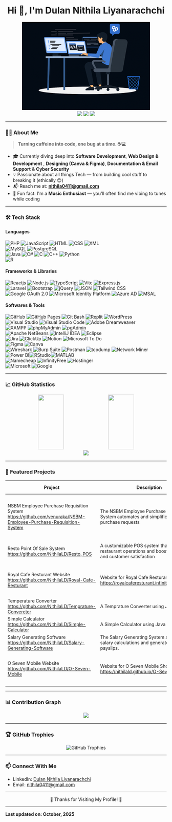 <h1 align="center">Hi 👋, I'm Dulan Nithila Liyanarachchi</h1>

<p align="center">
  <img src="image.png" width="400"/><br>
  <a href="https://www.linkedin.com/in/dulan-nithila-liyanarachchi-563a7121a/" target="_blank"><img src="https://img.shields.io/badge/LinkedIn-0A66C2?style=for-the-badge&logo=linkedin&logoColor=white"/></a>
  <a href="https://www.canva.com/design/DAGXK5wfXZo/EjtNT3_aKm12U2kU4xU0Dw/view?utm_content=DAGXK5wfXZo&utm_campaign=designshare&utm_medium=link2&utm_source=uniquelinks&utlId=hbed17927a7)" target="_blank"><img src="https://img.shields.io/badge/CV-6f42c1?style=for-the-badge&logo=readthedocs&logoColor=white"/></a>
  <a href="https://nithilald.github.io/Dulan-Nithila-Liyanarachchi/" target="_blank">
    <img src="https://img.shields.io/badge/Portfolio-20C997?style=for-the-badge&logo=vercel&logoColor=white"/>
  </a>
</p>

---

### 👨‍💻 About Me

> **Turning caffeine into code, one bug at a time. ☕💻**

- 🎓 Currently diving deep into **Software Development**, **Web Design & Development** , **Designing (Canva & Figma)**, **Documentation & Email Support** & **Cyber Security**
- 💡 Passionate about all things Tech — from building cool stuff to breaking it (ethically 😉)
- 📬 Reach me at: **nithila0411@gmail.com**
- 🎵 Fun fact: I'm a **Music Enthusiast** — you'll often find me vibing to tunes while coding

---

### 🛠️ Tech Stack

<p align="center">

#### Languages  
![PHP](https://img.shields.io/badge/-PHP-8993BE?style=flat-square&logo=php&logoColor=white) ![JavaScript](https://img.shields.io/badge/-JavaScript-F7DF1E?style=flat-square&logo=javascript&logoColor=black) ![HTML](https://img.shields.io/badge/-HTML-E34F26?style=flat-square&logo=html5&logoColor=white) ![CSS](https://img.shields.io/badge/-CSS-1572B6?style=flat-square&logo=css3&logoColor=white) ![XML](https://img.shields.io/badge/-XML-orange?style=flat-square&logo=xml&logoColor=white) <br>![MySQL](https://img.shields.io/badge/-MySQL-4479A1?style=flat-square&logo=mysql&logoColor=white) ![PostgreSQL](https://img.shields.io/badge/-PostgreSQL-336791?style=flat-square&logo=postgresql&logoColor=white) <br>![Java](https://img.shields.io/badge/-Java-007396?style=flat-square&logo=java&logoColor=white) ![C#](https://img.shields.io/badge/-C%23-239120?style=flat-square&logo=csharp&logoColor=white) ![C](https://img.shields.io/badge/-C-A8B9CC?style=flat-square&logo=c&logoColor=white) ![C++](https://img.shields.io/badge/-C++-00599C?style=flat-square&logo=cplusplus&logoColor=white) ![Python](https://img.shields.io/badge/-Python-3776AB?style=flat-square&logo=python&logoColor=white)<br>![R](https://img.shields.io/badge/-R_Language-276DC3?style=flat-square&logo=r&logoColor=white)

#### Frameworks & Libraries  
![Reactjs](https://img.shields.io/badge/-React-61DAFB?style=flat-square&logo=react&logoColor=black) ![Node.js](https://img.shields.io/badge/-Node.js-339933?style=flat-square&logo=node.js&logoColor=white) ![TypeScript](https://img.shields.io/badge/-TypeScript-3178C6?style=flat-square&logo=typescript&logoColor=white) ![Vite](https://img.shields.io/badge/-Vite-646CFF?style=flat-square&logo=vite&logoColor=white) ![Express.js](https://img.shields.io/badge/-Express.js-000000?style=flat-square&logo=express&logoColor=white) <br>![Laravel](https://img.shields.io/badge/-Laravel-FF2D20?style=flat-square&logo=laravel&logoColor=white) ![Bootstrap](https://img.shields.io/badge/-Bootstrap-563D7C?style=flat-square&logo=bootstrap&logoColor=white) ![jQuery](https://img.shields.io/badge/-jQuery-0769AD?style=flat-square&logo=jquery&logoColor=white) ![JSON](https://img.shields.io/badge/-JSON-000000?style=flat-square&logo=json&logoColor=white) ![Tailwind CSS](https://img.shields.io/badge/-Tailwind_CSS-38B2AC?style=flat-square&logo=tailwind-css&logoColor=white) <br>![Google OAuth 2.0](https://img.shields.io/badge/-Google_OAuth_2.0-4285F4?style=flat-square&logo=google&logoColor=white) ![Microsoft Identity Platform](https://img.shields.io/badge/-Microsoft_Identity_Platform-0078D4?style=flat-square&logo=microsoft&logoColor=white) ![Azure AD](https://img.shields.io/badge/-Azure_AD-0078D4?style=flat-square&logo=microsoft-azure&logoColor=white) ![MSAL](https://img.shields.io/badge/-MSAL-0078D4?style=flat-square&logo=microsoft&logoColor=white)

#### Softwares & Tools  
![GitHub](https://img.shields.io/badge/-GitHub-2088FF?style=flat-square&logo=github&logoColor=white) ![GitHub Pages](https://img.shields.io/badge/-GitHub_Pages-222222?style=flat-square&logo=githubpages&logoColor=white) ![Git Bash](https://img.shields.io/badge/-Git_Bash-F05032?style=flat-square&logo=git&logoColor=white) ![Replit](https://img.shields.io/badge/-Replit-667881?style=flat-square&logo=replit&logoColor=white) ![WordPress](https://img.shields.io/badge/-WordPress-21759B?style=flat-square&logo=wordpress&logoColor=white)
 <br/>![Visual Studio](https://img.shields.io/badge/-Visual_Studio-5C2D91?style=flat-square&logo=visualstudio&logoColor=white) ![Visual Studio Code](https://img.shields.io/badge/-Visual_Studio_Code-007ACC?style=flat-square&logo=visual-studio-code&logoColor=white) ![Adobe Dreamweaver](https://img.shields.io/badge/-Dreamweaver-FF61F6?style=flat-square&logo=adobe-dreamweaver&logoColor=white) <br/>![XAMPP](https://img.shields.io/badge/-XAMPP-FB7A24?style=flat-square&logo=xampp&logoColor=white) ![phpMyAdmin](https://img.shields.io/badge/-phpMyAdmin-6A5C5C?style=flat-square&logo=phpmyadmin&logoColor=white) ![pgAdmin](https://img.shields.io/badge/-pgAdmin-336791?style=flat-square&logo=pgadmin&logoColor=white) <br/>![Apache NetBeans](https://img.shields.io/badge/-Apache_NetBeans-1B6AC6?style=flat-square&logo=apache-netbeans-ide&logoColor=white) ![IntelliJ IDEA](https://img.shields.io/badge/-IntelliJ_IDEA-000000?style=flat-square&logo=intellij-idea&logoColor=white) ![Eclipse](https://img.shields.io/badge/-Eclipse-2C2255?style=flat-square&logo=eclipse&logoColor=white) <br/>![Jira](https://img.shields.io/badge/-Jira-0052CC?style=flat-square&logo=jira&logoColor=white) ![ClickUp](https://img.shields.io/badge/-ClickUp-7E5F4B?style=flat-square&logo=clickup&logoColor=white) ![Notion](https://img.shields.io/badge/-Notion-000000?style=flat-square&logo=notion&logoColor=white) ![Microsoft To Do](https://img.shields.io/badge/-Microsoft_To_Do-0078D4?style=flat-square&logo=microsoft-to-do&logoColor=white) <br/>![Figma](https://img.shields.io/badge/-Figma-F24E1E?style=flat-square&logo=figma&logoColor=white) ![Canva](https://img.shields.io/badge/-Canva-00C4CC?style=flat-square&logo=canva&logoColor=white) <br/>![Wireshark](https://img.shields.io/badge/-Wireshark-1679A7?style=flat-square&logo=wireshark&logoColor=white) ![Burp Suite](https://img.shields.io/badge/-Burp_Suite-FF7139?style=flat-square&logo=burp-suite&logoColor=white) ![Postman](https://img.shields.io/badge/-Postman-FF6C37?style=flat-square&logo=postman&logoColor=white) ![tcpdump](https://img.shields.io/badge/-tcpdump-4A154B?style=flat-square&logo=terminal&logoColor=white) ![Network Miner](https://img.shields.io/badge/-Network_Miner-2C5BB4?style=flat-square&logo=wireshark&logoColor=white) <br/>![Power BI](https://img.shields.io/badge/-Power_BI-F2C811?style=flat-square&logo=powerbi&logoColor=black)![RStudio](https://img.shields.io/badge/-RStudio-75AADB?style=flat-square&logo=rstudio&logoColor=white)![MATLAB](https://img.shields.io/badge/-MATLAB-0076A8?style=flat-square&logo=mathworks&logoColor=white) <br/> ![Namecheap](https://img.shields.io/badge/-Namecheap-DE3723?style=flat-square&logo=namecheap&logoColor=white) ![InfinityFree](https://img.shields.io/badge/-InfinityFree-0080FF?style=flat-square&logoColor=white) ![Hostinger](https://img.shields.io/badge/-Hostinger-673DE6?style=flat-square&logo=hostinger&logoColor=white) <br/> ![Microsoft](https://img.shields.io/badge/-Microsoft-5E5E5E?style=flat-square&logo=microsoft&logoColor=white) ![Google](https://img.shields.io/badge/-Google-4285F4?style=flat-square&logo=google&logoColor=white)

</p>

---

### 📈 GitHub Statistics

<p align="center">
  <img src="https://github-readme-stats.vercel.app/api?username=NithilaLD&show_icons=true&theme=github_dark" height="170" width="40%"/>
  &nbsp;<img src="https://github-readme-stats.vercel.app/api/top-langs/?username=NithilaLD&layout=compact&theme=github_dark" height="170" width="40%" style="padding-left: 10px;"/><br/>
  <img src="https://streak-stats.demolab.com/?user=NithilaLD&theme=github-dark&hide_border=true" height="150" />
</p>

---

### 📂 Featured Projects

| Project | Description | Tech Stack | Softwares & Tools |
|--------|-------------|------------|-------------|
| NSBM Employee Purchase Requisition System https://github.com/venuraka/NSBM-Employee-Purchase-Requisition-System | The NSBM Employee Purchase Requisition System automates and simplifies employee purchase requests | `PHP`, `Javascript(js)`, `CSS`, `HTML`, `MySQL`, `Boostrap`, `JQuery`, `Microsoft Auth 2.0` | `XAMPP`, `PHPMyAdmin`, `Visual Studio Code`, `Github`, `Clickup` |
| Resto Point Of Sale System https://github.com/NithilaLD/Resto_POS | A customizable POS system that streamlines restaurant operations and boosts efficiency and customer satisfaction | `Reactjs`, `Nodejs`, `PostgreSQL`, `Tailwind CSS` | `PGAdmin`, `Github`, `Jira`|
| Royal Cafe Resturant Website https://github.com/NithilaLD/Royal-Cafe-Resturant | Website for Royal Cafe Resturant https://royalcaferesturant.infinityfreeapp.com/ | `HTML`, `Javascript(js)`, `CSS` , `PHP`| `XAMPP`, `PHPMyAdmin`, `Visual Studio Code`, `Github` |
| Temperature Converter https://github.com/NithilaLD/Temprature-Convereter | A Temprature Converter using Java | `Java`| `Netbeans` |
| Simple Calculator https://github.com/NithilaLD/Simple-Calculator | A Simple Calculator using Java | `Java`| `Netbeans` |
| Salary Generating Software https://github.com/NithilaLD/Salary-Generating-Software | The Salary Generating System automates salary calculations and generates detailed payslips. | `C#` | `Visual Studio`, `Github` |
| O Seven Mobile Website https://github.com/NithilaLD/O-Seven-Mobile | Website for O Seven Mobile Shop https://nithilald.github.io/O-Seven-Mobile/ | `HTML`, `Javascript(js)`, `CSS` | `XAMPP`, `PHPMyAdmin`, `Visual Studio Code`, `Github` |


---

### 📊 Contribution Graph

<p align="center">
  <img src="https://github-readme-activity-graph.vercel.app/graph?username=NithilaLD&theme=react-dark&hide_border=true" />
</p>

---

### 🏆 GitHub Trophies

<p align="center">
  <img src="https://github-profile-trophy.vercel.app/?username=NithilaLD&theme=discord&no-frame=true&column=7&margin-w=5&margin-h=5" alt="GitHub Trophies"/>
</p>

---
### 📫 Connect With Me

- LinkedIn: <a href="https://www.linkedin.com/in/dulan-nithila-liyanarachchi-563a7121a/" target="_blank">Dulan Nithila Liyanarachchi</a>
- Email: <a href="mailto:nithila0411@gmail.com">nithila0411@gmail.com<a/>

---

<p align="center">
  🌟 Thanks for Visiting My Profile! 🌟
</p>

---

**Last updated on: October, 2025**
<!---
NithilaLD/NithilaLD is a ✨ special ✨ repository because its `README.md` (this file) appears on your GitHub profile.
You can click the Preview link to take a look at your changes.
--->
